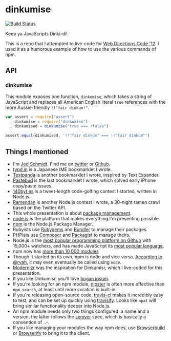 dinkumise
=========

[![Build Status](https://secure.travis-ci.org/jed/dinkumise.png?branch=master)](http://travis-ci.org/jed/dinkumise)

Keep ya JavaScripts Dinki-di!

This is a repo that I attempted to live-code for [Web Directions Code '12](http://code12melb.webdirections.org/). I used it as a humorous example of how to use the various commands of npm.

API
---

### dinkumise

This module exposes one function, `dinkumise`, which takes a string of JavaScript and replaces all American English literal `true` references with the more Aussie-friendly `!!"fair dinkum!"`.

```javascript
var assert = require("assert")
  , dinkumise = require("dinkumise")
  , dinkumised = dinkumise("true === !false")

assert.equal(dinkumised, '!!"fair dinkum" === !!"fair dinkum"')
```

Things I mentioned
------------------

- I'm [Jed Schmidt](http://jed.is). Find me on [twitter](http://twitter.com/jedschmidt) or [Github](https://github.com).
- [typd.in](http://typd.in) is a Japanese IME bookmarklet I wrote.
- [Textpanda](http://textpanda.com) is another bookmarklet I wrote, inspired by Text Expander.
- [Pastebud](http://www.readwriteweb.com/archives/pastebud_brings_copy_and_paste_to_iphone.php) is the last bookmarklet I wrote, which solved early iPhone copy/paste issues.
- [140byt.es](http://140byt.es) is a tweet-length code-golfing contest I started, written in Node.js.
- [Ramendan](http://ramendan.com) is another Node.js contest I wrote, a 30-night ramen crawl based on the Twitter API.
- This whole presentation is about [package management](http://en.wikipedia.org/wiki/Package_management_system).
- [node.js](http://nodejs.org) is the platform that makes everything I'm presenting possible.
- [npm](http://npmjs.org) is the Node.js Package Manager.
- Rubyists use [Rubygems](http://rubygems.org/) and [Bundler](http://gembundler.com/) to manage their packages.
- PHPists use [Composer](http://getcomposer.org/) and [Packagist](http://packagist.org/) to manage theirs.
- Node.js is the [most popular programming platform on Github](https://github.com/popular/watched) with 15,000+ watchers, and has made JavaScript its [most popular language](https://github.com/languages).
- npm now has [more than 10,000 modules](https://search.npmjs.org/#/_analytics/alltime)
- Though it started on its own, npm is node and vice versa. [According to @ryah](http://twitter.com/ryah/status/202937162151378944), it may even eventually be called using `node`.
- [Modernizr](http://modernizr.com) was the inspiration for Dinkumisr, which I live-coded for this presentation.
- If you like Dinkumisr, you'll love [bogan ipsum](http://boganipsum.com/).
- If you're looking for an npm module, [nipster](http://eirikb.github.com/nipster/) is often more effective than `npm search`, at least until more curation is built-in.
- If you're releasing open-source code, [travis-ci](http://travis-ci.org/) makes it incredibly easy to test, and can be set up quickly using [travisify](https://github.com/substack/travisify). Looks like `npat` will bring similar functionality deeper into Node.js.
- An npm module needs only two things configured: a name and a version, the latter follows the [semver](http://semver.org) spec, which is basically a convention of <major>.<minor>.<patch>-<build>.
- If you like managing your modules the way npm does, use [Browserbuild](https://github.com/learnboost/browserbuild) or [Browserify](https://github.com/substack/browserify) to bring it to the client.
